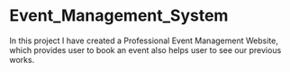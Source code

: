 # Event_Management_System
In this project I have created a  Professional Event Management Website, which provides user to book an event also helps user to see our previous works.
